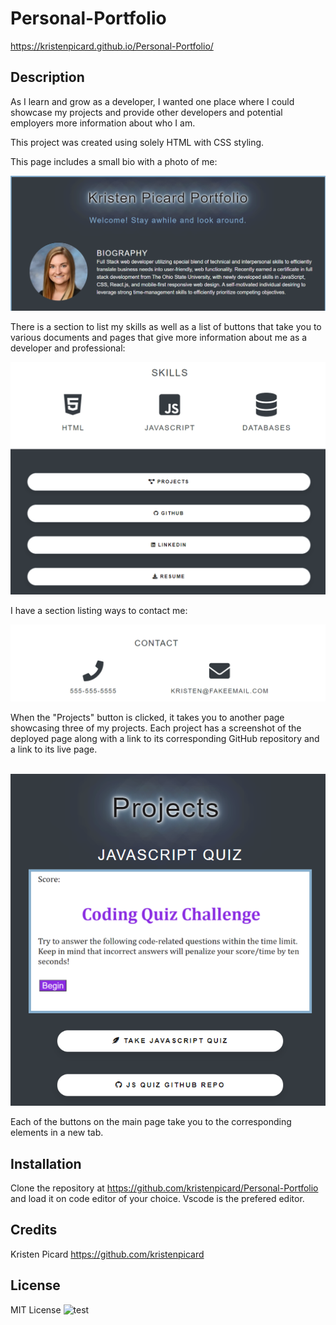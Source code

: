 # Personal-Portfolio

https://kristenpicard.github.io/Personal-Portfolio/

## Description 

As I learn and grow as a developer, I wanted one place where I could showcase my projects and provide other developers and potential employers more information about who I am.

This project was created using solely HTML with CSS styling.

This page includes a small bio with a photo of me:
<br>

![1](Screenshots/1.png)

There is a section to list my skills as well as a list of buttons that take you to various documents and pages that give more information about me as a developer and professional:
<br>

![2](Screenshots/2.png)

I have a section listing ways to contact me:
<br>

![3](Screenshots/3.png)

When the "Projects" button is clicked, it takes you to another page showcasing three of my projects. Each project has a screenshot of the deployed page along with a link to its corresponding GitHub repository and a link to its live page.  
<br>

![4](Screenshots/4.png)

Each of the buttons on the main page take you to the corresponding elements in a new tab.


## Installation
Clone the repository at https://github.com/kristenpicard/Personal-Portfolio and load it on
code editor of your choice. Vscode is the prefered editor.

## Credits
Kristen Picard https://github.com/kristenpicard


## License
MIT License
![test](https://img.shields.io/apm/l/test)